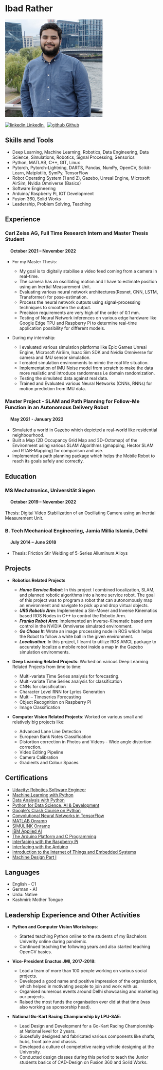 # Ibad Rather

  <img width="320" height="320" src="https://github.com/ibadrather/ibadrather.github.io/blob/main/ibad_picture.png">

<p>
  <a href="https://www.linkedin.com/in/ibad-rather/" rel="nofollow noreferrer">
    <img src="https://i.stack.imgur.com/gVE0j.png" alt="linkedin"> LinkedIn
  </a> &nbsp; 
  <a href="https://github.com/ibadrather" rel="nofollow noreferrer">
    <img src="https://i.stack.imgur.com/tskMh.png" alt="github"> Github
  </a>
</p>

## **Skills and Tools**
- Deep Learning, Machine Learning, Robotics, Data Engineering, Data Science, Simulations, Robotics, Signal Processing, Sensorics
- Python, MATLAB, C++, GIT, Linux
- Pytorch, Pytorch-Lightning, DARTS, Pandas, NumPy, OpenCV, Scikit-Learn, Matplotlib, SymPy, TensorFlow
- Robot Operating System (1 and 2), Gazebo, Unreal Engine, Microsoft AirSim, Nvidia Omniverse (Basics)
- Software Engineering
- Arduino/ Raspberry Pi, IOT Development
- Fusion 360, Solid Works
- Leadership, Problem Solving, Teaching

## **Experience**
### Carl Zeiss AG, Full Time Research Intern and Master Thesis Student
#### &emsp; October 2021 – November 2022
- For my Master Thesis:
  - My goal is to digitally stabilise a video feed coming from a camera in real-time.
  - The camera has an oscillating motion and I have to estimate position using an Inertial Measurement Unit.
  - Evaluating various neural network architectures(Resnet, CNN, LSTM, Transformer) for pose-estimation.
  - Process the neural network outputs using signal-processing techniques to smoothen the output.
  - Precision requirements are very high of the order of 0.1 mm.
  - Testing of Neural Network inferences on various edge hardware like Google Edge TPU and Raspberry Pi to determine real-time application possibility for different models.

- During my internship:
  - I evaluated various simulation platforms like Epic Games Unreal Engine, Microsoft AirSim, Isaac Sim SDK and Nvidia Omniverse for camera and IMU sensor simulation.
  - I created simulation environments to mimic the real life situation.
  - Implementation of IMU Noise model from scratch to make the data more realistic and introduce randomness i.e domain randomization.
  - Testing the simulated data against real data. 
  - Trained and Evaluated various Neural Networks (CNNs, RNNs) for motion prediction from IMU data.

### Master Project - SLAM and Path Planning for Follow-Me Function in an Autonomous Delivery Robot
#### &emsp; May 2021 - January 2022

- Simulated a world in Gazebo which depicted a real-world like residential neighbourhood.
- Built a Map (2D Occupancy Grid Map and 3D-Octomap) of the Environment using various SLAM Algorithms (gmapping, Hector SLAM and RTAB-Mapping) for comparison and use.
- Implemented a path planning package which helps the Mobile Robot to reach its goals safely and correctly.


## **Education**
### MS Mechatronics, Universität Siegen
#### &emsp; October 2019 – November 2022
Thesis:	Digital Video Stabilization of an Oscillating Camera using an Inertial Measurement Unit.

### B. Tech Mechanical Engineering, Jamia Millia Islamia, Delhi
#### &emsp; July 2014 – June 2018	
- Thesis:	Friction Stir Welding of 5-Series Alluminum Alloys

## **Projects**
- **Robotics Related Projects**
  - **_Home Service Robot_**: In this project I combined localization, SLAM, and planned robotic algorithms into a home service robot. The goal of this project was to program a robot that can autonomously map an environment and navigate to pick up and drop virtual objects.
  - **_UR5 Robotic Arm_**: Implemented a Sin-Mover and Inverse Kinematics based ROS Nodes in C++ to control the Robotic Arm.
  - **_Franka Robot Arm_**: Implemented an Inverse-Kinematic based arm control in the NVIDIA Omniverse simulated environment.
  - **_Go Chase It_**: Wrote an image processing node in ROS which helps the Robot to follow a white ball in the given environment. 
  - **_Localisation_**: In this project, I learnt to utilize ROS AMCL package to accurately localize a mobile robot inside a map in the 
Gazebo simulation environments. 

- **Deep Learning Related Projects**: Worked on various Deep Learning Related Projects from time to time:
  - Multi-variate Time Series analysis for forecasting.
  - Multi-variate Time Series analysis for classification
  - CNNs for classification
  - Character Level RNN for Lyrics Generation
  - Multi – Timeseries Forecasting
  - Object Recognition on Raspberry Pi
  - Image Classification

- **Computer Vision Related Projects**: Worked on various small and relatively big projects like:
  - Advanced Lane Line Detection
  - European Bank Notes Classification
  - Distortion correction in Photos and Videos - Wide angle distortion correction.
  - Video Editing Pipeline
  - Camera Calibration
  - Gradients and Colour Spaces

## **Certifications**
- [Udacity: Robotics Software Engineer](https://graduation.udacity.com/confirm/PPG5APCA "Certificate Link")
- [Machine Learning with Python](https://www.coursera.org/account/accomplishments/verify/8TSW2YPUQV8X "Certificate Link")
- [Data Analysis with Python](https://www.coursera.org/account/accomplishments/verify/PLY2B58BS8YU "Certificate Link")
- [Python for Data Science, AI & Development](https://www.coursera.org/account/accomplishments/verify/XG2GC3XVKFJX "Certificate Link")
- [Google's Crash Course on Python](https://www.coursera.org/account/accomplishments/certificate/6YV5W6LBPULU "Certificate Link")
- [Convolutional Neural Networks in TensorFlow](https://www.coursera.org/account/accomplishments/certificate/JDRHSR3TZCSJ "Certificate Link")
- [MATLAB Onramp](https://matlabacademy.mathworks.com/progress/share/certificate.html?id=a0f54e60-3985-467b-ab87-f57e994b350f "Certificate Link")
- [SIMULINK Onramp](https://matlabacademy.mathworks.com/progress/share/certificate.html?id=c691ec1a-bc8b-4fc6-932e-3f4440b220b5 "Certificate Link")
- [IBM Applied AI](https://www.coursera.org/account/accomplishments/professional-cert/58JFH8ZPV38M "Certificate Link")
- [The Arduino Platform and C Programming](https://www.coursera.org/account/accomplishments/certificate/8ZX943MAX4MT "Certificate Link")
- [Interfacing with the Raspberry Pi](https://www.coursera.org/account/accomplishments/certificate/MFU9PEP3NZ8B "Certificate Link")
- [Interfacing with the Arduino](https://www.coursera.org/account/accomplishments/certificate/DWXNDWY24AL5 "Certificate Link")
- [Introduction to the Internet of Things and Embedded Systems](https://www.coursera.org/account/accomplishments/certificate/KLZRW2N6K9BE "Certificate Link")
- [Machine Design Part I](https://www.coursera.org/account/accomplishments/verify/7F5EDRXWXN2N "Certificate Link")

## Languages
- English - C1
- German - A1
- Urdu: Native
- Kashmiri: Mother Tongue

## Leadership Experience and Other Activities

- **Python and Computer Vision Workshops**:
  - Started teaching Python online to the students of my Bachelors Univerity online during pandemic.
  - Continued teaching the following years and also started teaching OpenCV basics.

- **Vice-President Enactus JMI, 2017-2018**: 
  - Lead a team of more than 100 people working on various social projects.
  - Developed a good name and positive impression of the organisation, which helped in motivating people to join and work with us.
  - Organised numerous events around Delhi showcasing and marketing our projects.
  - Raised the most funds the organisation ever did at that time (was also working as sponsorship head).

- **National Go-Kart Racing Championship by LPU-SAE**:
  - Lead Design and Development for a Go-Kart Racing Championship at National level for 2 years.
  - Sucesfully designed and fabricated various components like shafts, hubs, front axle and chassis.
  - Developed a culture of competetive racing vehicle designing at the University.
  - Conducted design classes during this period to teach the Junior students basics of CAD-Design on Fusion 360 and Solid Works.
 
